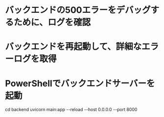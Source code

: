 # バックエンドの500エラーをデバッグするために、ログを確認
# バックエンドを再起動して、詳細なエラーログを取得

# PowerShellでバックエンドサーバーを起動
cd backend
uvicorn main:app --reload --host 0.0.0.0 --port 8000